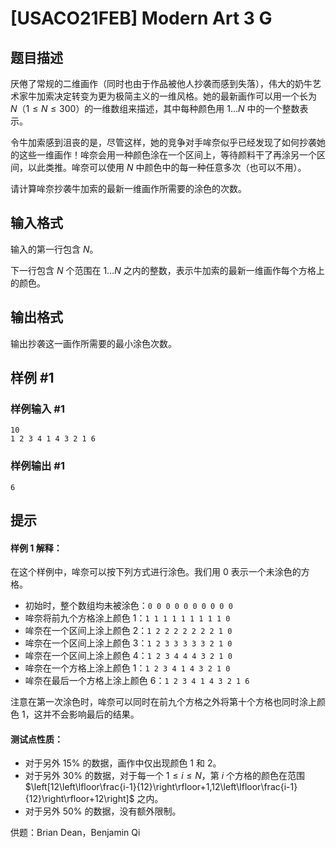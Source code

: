 # [USACO21FEB] Modern Art 3 G

## 题目描述

厌倦了常规的二维画作（同时也由于作品被他人抄袭而感到失落），伟大的奶牛艺术家牛加索决定转变为更为极简主义的一维风格。她的最新画作可以用一个长为 $N$（$1 \leq N \leq 300$）的一维数组来描述，其中每种颜色用 $1\ldots N$ 中的一个整数表示。

令牛加索感到沮丧的是，尽管这样，她的竞争对手哞奈似乎已经发现了如何抄袭她的这些一维画作！哞奈会用一种颜色涂在一个区间上，等待颜料干了再涂另一个区间，以此类推。哞奈可以使用 $N$ 中颜色中的每一种任意多次（也可以不用）。

请计算哞奈抄袭牛加索的最新一维画作所需要的涂色的次数。

## 输入格式

输入的第一行包含 $N$。

下一行包含 $N$ 个范围在 $1 \ldots N$ 之内的整数，表示牛加索的最新一维画作每个方格上的颜色。

## 输出格式

输出抄袭这一画作所需要的最小涂色次数。

## 样例 #1

### 样例输入 #1
```
10
1 2 3 4 1 4 3 2 1 6
```

### 样例输出 #1

```
6
```

## 提示

#### 样例 1 解释：


在这个样例中，哞奈可以按下列方式进行涂色。我们用 $0$ 表示一个未涂色的方格。

 - 初始时，整个数组均未被涂色：`0 0 0 0 0 0 0 0 0 0`
 - 哞奈将前九个方格涂上颜色 $1$：`1 1 1 1 1 1 1 1 1 0`
 - 哞奈在一个区间上涂上颜色 $2$：`1 2 2 2 2 2 2 2 1 0`
 - 哞奈在一个区间上涂上颜色 $3$：`1 2 3 3 3 3 3 2 1 0`
 - 哞奈在一个区间上涂上颜色 $4$：`1 2 3 4 4 4 3 2 1 0`
 - 哞奈在一个方格上涂上颜色 $1$：`1 2 3 4 1 4 3 2 1 0`
 - 哞奈在最后一个方格上涂上颜色 $6$：`1 2 3 4 1 4 3 2 1 6 `

注意在第一次涂色时，哞奈可以同时在前九个方格之外将第十个方格也同时涂上颜色 $1$，这并不会影响最后的结果。

#### 测试点性质：

 - 对于另外 $15\%$ 的数据，画作中仅出现颜色 $1$ 和 $2$。
 - 对于另外 $30\%$ 的数据，对于每一个 $1\le i\le N$，第 $i$ 个方格的颜色在范围 $\left[12\left\lfloor\frac{i-1}{12}\right\rfloor+1,12\left\lfloor\frac{i-1}{12}\right\rfloor+12\right]$ 之内。
 - 对于另外 $50\%$ 的数据，没有额外限制。

供题：Brian Dean，Benjamin Qi
